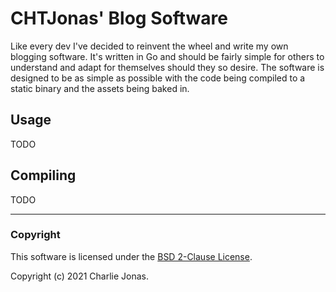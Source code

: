 # CHTJonas' Blog Software

Like every dev I've decided to reinvent the wheel and write my own blogging software. It's written in Go and should be fairly simple for others to understand and adapt for themselves should they so desire. The software is designed to be as simple as possible with the code being compiled to a static binary and the assets being baked in.

## Usage

TODO

## Compiling

TODO

---

### Copyright

This software is licensed under the [BSD 2-Clause License](https://opensource.org/licenses/BSD-2-Clause).

Copyright (c) 2021 Charlie Jonas.
